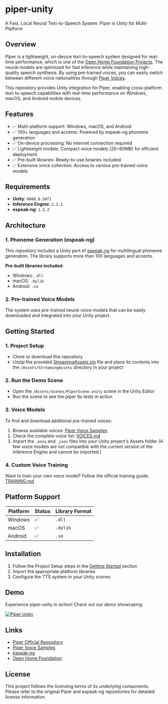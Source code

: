 # piper-unity

A Fast, Local Neural Text-to-Speech System: Piper in Unity for Multi-Platform

## Overview

Piper is a lightweight, on-device text-to-speech system designed for real-time performance, which is one of the [Open Home Foundation Projects](https://www.openhomefoundation.org/projects/). The neural models are optimized for fast inference while maintaining high-quality speech synthesis. By using pre-trained voices, you can easily switch between different voice nationalities through [Piper Voices](https://rhasspy.github.io/piper-samples/).

This repository provides Unity integration for Piper, enabling cross-platform text-to-speech capabilities with real-time performance on Windows, macOS, and Android mobile devices.

## Features

- ✅ Multi-platform support: Windows, macOS, and Android
- ✅ 100+ languages and accents: Powered by espeak-ng phoneme generation
- ✅ On-device processing: No internet connection required
- ✅ Lightweight models: Compact voice models (20~60MB) for efficient deployment
- ✅ Pre-built libraries: Ready-to-use binaries included
- ✅ Extensive voice collection: Access to various pre-trained voice models

## Requirements

- **Unity**: `6000.0.50f1`
- **Inference Engine**: `2.2.1`
- **espeak-ng**: `1.5.2`

## Architecture

### 1. Phoneme Generation (espeak-ng)

This repository includes a Unity port of [espeak-ng](https://github.com/espeak-ng/espeak-ng) for multilingual phoneme generation. The library supports more than 100 languages and accents.

**Pre-built libraries included:**
- Windows: `.dll`
- macOS: `.dylib` 
- Android: `.so`

### 2. Pre-trained Voice Models

The system uses pre-trained neural voice models that can be easily downloaded and integrated into your Unity project.

## Getting Started

### 1. Project Setup

- Clone or download this repository
- Unzip the provided [StreamingAssets.zip](https://drive.google.com/file/d/1Wir241YUVQgDu11T9rwMWgsrL614GhVt/view?usp=sharing) file and place its contents into the `/Assets/StreamingAssets` directory in your project

### 2. Run the Demo Scene

- Open the `/Assets/Scenes/PiperScene.unity` scene in the Unity Editor
- Run the scene to see the piper tts tests in action

### 3. Voice Models

To find and download additional pre-trained voices:

1. Browse available voices: [Piper Voice Samples](https://rhasspy.github.io/piper-samples/)
2. Check the complete voice list: [VOICES.md](https://github.com/rhasspy/piper/blob/master/VOICES.md)
3. Import the `.onnx` and `.json` files into your Unity project's Assets folder
(A few voice models are not compatible with the current version of the Inference Engine and cannot be imported.)

### 4. Custom Voice Training

Want to train your own voice model? Follow the official training guide:
[TRAINING.md](https://github.com/rhasspy/piper/blob/master/TRAINING.md)

## Platform Support

| Platform | Status | Library Format |
|----------|--------|----------------|
| Windows  | ✅     | `.dll`         |
| macOS    | ✅     | `.dylib`       |
| Android  | ✅     | `.so`          |

## Installation

1. Follow the Project Setup steps in the [Getting Started](#-getting-started) section
2. Import the appropriate platform libraries
3. Configure the TTS system in your Unity scenes

## Demo

Experience piper-unity in action! Check out our demo showcasing:

[![Piper Unity](https://img.youtube.com/vi/i2LvqWICb40/0.jpg)](https://www.youtube.com/watch?v=i2LvqWICb40)

## Links

- [Piper Official Repository](https://github.com/rhasspy/piper)
- [Piper Voice Samples](https://rhasspy.github.io/piper-samples/)
- [espeak-ng](https://github.com/espeak-ng/espeak-ng)
- [Open Home Foundation](https://www.openhomefoundation.org/projects/)

## License

This project follows the licensing terms of its underlying components. Please refer to the original Piper and espeak-ng repositories for detailed license information.
